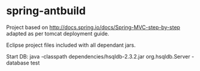 spring-antbuild
===============

Project based on http://docs.spring.io/docs/Spring-MVC-step-by-step adapted as per tomcat deployment guide.

Eclipse project files included with all dependant jars.

Start DB: 
	java -classpath dependencies/hsqldb-2.3.2.jar org.hsqldb.Server -database test
